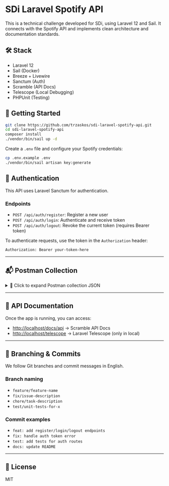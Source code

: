 # SDi Laravel Spotify API

This is a technical challenge developed for SDi, using Laravel 12 and Sail. It connects with the Spotify API and implements clean architecture and documentation standards.

## 🛠️ Stack

-   Laravel 12
-   Sail (Docker)
-   Breeze + Livewire
-   Sanctum (Auth)
-   Scramble (API Docs)
-   Telescope (Local Debugging)
-   PHPUnit (Testing)

## 🚀 Getting Started

```bash
git clone https://github.com/trzaskos/sdi-laravel-spotify-api.git
cd sdi-laravel-spotify-api
composer install
./vendor/bin/sail up -d
```

Create a `.env` file and configure your Spotify credentials:

```bash
cp .env.example .env
./vendor/bin/sail artisan key:generate
```

## 🔐 Authentication

This API uses Laravel Sanctum for authentication.

### Endpoints

-   `POST /api/auth/register`: Register a new user
-   `POST /api/auth/login`: Authenticate and receive token
-   `POST /api/auth/logout`: Revoke the current token (requires Bearer token)

To authenticate requests, use the token in the `Authorization` header:

```
Authorization: Bearer your-token-here
```

---

## 📬 Postman Collection

<details>
<summary>📂 Click to expand Postman collection JSON</summary>

```json
{
  "info": {
    "name": "SDi Laravel Spotify API – Auth & Music",
    "_postman_id": "12345678-90ab-cdef-1234-567890abcdef",
    "description": "Authentication and music endpoints for SDi Laravel Spotify API",
    "schema": "https://schema.getpostman.com/json/collection/v2.1.0/collection.json"
  },
  "item": [
    {
      "name": "Register",
      "request": {
        "method": "POST",
        "header": [
          { "key": "Content-Type", "value": "application/json" },
          { "key": "Accept", "value": "application/json" }
        ],
        "body": {
          "mode": "raw",
          "raw": "{\n  \"name\": \"Mary Dev\",\n  \"email\": \"mary@example.com\",\n  \"password\": \"12345678\",\n  \"password_confirmation\": \"12345678\"\n}"
        },
        "url": {
          "raw": "http://localhost/api/auth/register",
          "protocol": "http",
          "host": ["localhost"],
          "path": ["api", "auth", "register"]
        }
      }
    },
    {
      "name": "Login",
      "request": {
        "method": "POST",
        "header": [
          { "key": "Content-Type", "value": "application/json" },
          { "key": "Accept", "value": "application/json" }
        ],
        "body": {
          "mode": "raw",
          "raw": "{\n  \"email\": \"mary@example.com\",\n  \"password\": \"12345678\"\n}"
        },
        "url": {
          "raw": "http://localhost/api/auth/login",
          "protocol": "http",
          "host": ["localhost"],
          "path": ["api", "auth", "login"]
        }
      }
    },
    {
      "name": "Logout",
      "request": {
        "method": "POST",
        "header": [
          { "key": "Authorization", "value": "Bearer {token}" },
          { "key": "Content-Type", "value": "application/json" },
          { "key": "Accept", "value": "application/json" }
        ],
        "url": {
          "raw": "http://localhost/api/auth/logout",
          "protocol": "http",
          "host": ["localhost"],
          "path": ["api", "auth", "logout"]
        }
      }
    },
    {
      "name": "Search Artists",
      "request": {
        "method": "GET",
        "header": [
          { "key": "Authorization", "value": "Bearer {token}" },
          { "key": "Accept", "value": "application/json" }
        ],
        "url": {
          "raw": "http://localhost/api/music/artists?query=drake&source=spotify",
          "protocol": "http",
          "host": ["localhost"],
          "path": ["api", "music", "artists"],
          "query": [
            { "key": "query", "value": "drake" },
            { "key": "source", "value": "spotify" }
          ]
        }
      }
    },
    {
      "name": "Search Tracks",
      "request": {
        "method": "GET",
        "header": [
          { "key": "Authorization", "value": "Bearer {token}" },
          { "key": "Accept", "value": "application/json" }
        ],
        "url": {
          "raw": "http://localhost/api/music/tracks?query=love&source=spotify",
          "protocol": "http",
          "host": ["localhost"],
          "path": ["api", "music", "tracks"],
          "query": [
            { "key": "query", "value": "love" },
            { "key": "source", "value": "spotify" }
          ]
        }
      }
    },
    {
      "name": "Get Track by ID",
      "request": {
        "method": "GET",
        "header": [
          { "key": "Authorization", "value": "Bearer {token}" },
          { "key": "Accept", "value": "application/json" }
        ],
        "url": {
          "raw": "http://localhost/api/music/tracks/{id}?source=spotify",
          "protocol": "http",
          "host": ["localhost"],
          "path": ["api", "music", "tracks", "{id}"],
          "query": [
            { "key": "source", "value": "spotify" }
          ]
        }
      }
    },
    {
      "name": "Get Albums by Artist",
      "request": {
        "method": "GET",
        "header": [
          { "key": "Authorization", "value": "Bearer {token}" },
          { "key": "Accept", "value": "application/json" }
        ],
        "url": {
          "raw": "http://localhost/api/music/artists/{id}/albums?source=spotify",
          "protocol": "http",
          "host": ["localhost"],
          "path": ["api", "music", "artists", "{id}", "albums"],
          "query": [
            { "key": "source", "value": "spotify" }
          ]
        }
      }
    },
    {
      "name": "Get Top Tracks by Artist",
      "request": {
        "method": "GET",
        "header": [
          { "key": "Authorization", "value": "Bearer {token}" },
          { "key": "Accept", "value": "application/json" }
        ],
        "url": {
          "raw": "http://localhost/api/music/artists/{id}/top-tracks?source=spotify",
          "protocol": "http",
          "host": ["localhost"],
          "path": ["api", "music", "artists", "{id}", "top-tracks"],
          "query": [
            { "key": "source", "value": "spotify" }
          ]
        }
      }
    }
  ]
}
```

</details>

---

## 📜 API Documentation

Once the app is running, you can access:

-   [http://localhost/docs/api](http://localhost/docs/api) → Scramble API Docs
-   [http://localhost/telescope](http://localhost/telescope) → Laravel Telescope (only in local)

---

## 🔄 Branching & Commits

We follow Git branches and commit messages in English.

### Branch naming

-   `feature/feature-name`
-   `fix/issue-description`
-   `chore/task-description`
-   `test/unit-tests-for-x`

### Commit examples

-   `feat: add register/login/logout endpoints`
-   `fix: handle auth token error`
-   `test: add tests for auth routes`
-   `docs: update README`

---

## 🚪 License

MIT
